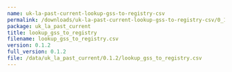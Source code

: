 ```yaml
---
name: uk-la-past-current-lookup-gss-to-registry-csv
permalink: /downloads/uk-la-past-current-lookup-gss-to-registry-csv/0_1_2
package: uk_la_past_current
title: lookup_gss_to_registry
filename: lookup_gss_to_registry.csv
version: 0.1.2
full_version: 0.1.2
file: /data/uk_la_past_current/0.1.2/lookup_gss_to_registry.csv
---
```

